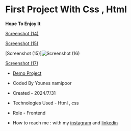 # First Project With Css , Html 

**Hope To Enjoy It**

[Screenshot (14)](https://github.com/user-attachments/assets/47fe0d49-4311-4475-87a5-fdb10668aab0)

[Screenshot (15)](https://github.com/user-attachments/assets/4d07b564-5fbb-4431-90dc-f89a7570c9fa)

[Screenshot (15)]![Screenshot (16)](https://github.com/user-attachments/assets/0674cb5a-792f-49c5-acea-ce6b1fd0fdbc)

[Screenshot (17)](https://github.com/user-attachments/assets/77b0f391-b3bb-468d-8b2b-d659fa0434e8)

- [Demo Project](https://younes-namipoor.github.io/mini-project-html-css/)

- Coded By Younes namipoor

- Created - 2024/7/31

- Technologies Used - Html , css

- Role - Frontend

- How to reach me : with my [instagram](https://www.instagram.com/younes.namipoor) and [linkedin](https://www.linkedin.com/in/younes-namipoor)
